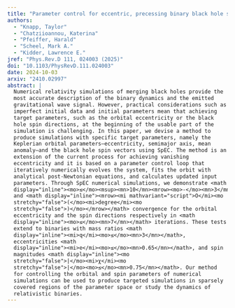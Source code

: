```yaml
---
title: "Parameter control for eccentric, precessing binary black hole simulations with SpEC"
authors:
  - "Knapp, Taylor"
  - "Chatziioannou, Katerina"
  - "Pfeiffer, Harald"
  - "Scheel, Mark A."
  - "Kidder, Lawrence E."
jref: "Phys.Rev.D 111, 024003 (2025)"
doi: "10.1103/PhysRevD.111.024003"
date: 2024-10-03
arxiv: "2410.02997"
abstract: |
  Numerical relativity simulations of merging black holes provide the
  most accurate description of the binary dynamics and the emitted
  gravitational wave signal. However, practical considerations such as
  imperfect initial data and initial parameters mean that achieving
  target parameters, such as the orbital eccentricity or the black
  hole spin directions, at the beginning of the usable part of the
  simulation is challenging. In this paper, we devise a method to
  produce simulations with specific target parameters, namely the
  Keplerian orbital parameters—eccentricity, semimajor axis, mean
  anomaly—and the black hole spin vectors using SpEC. The method is an
  extension of the current process for achieving vanishing
  eccentricity and it is based on a parameter control loop that
  iteratively numerically evolves the system, fits the orbit with
  analytical post-Newtonian equations, and calculates updated input
  parameters. Through SpEC numerical simulations, we demonstrate <math
  display="inline"><mo>≲</mo><msup><mn>10</mn><mrow><mo>-</mo><mn>3</mn></mrow></msup></math>
  and <math display="inline"><mrow><mi mathvariant="script">O</mi><mo
  stretchy="false">(</mo><mi>degree</mi><mo
  stretchy="false">)</mo></mrow></math> convergence for the orbital
  eccentricity and the spin directions respectively in <math
  display="inline"><mo>≤</mo><mn>7</mn></math> iterations. These tests
  extend to binaries with mass ratios <math
  display="inline"><mi>q</mi><mo>≤</mo><mn>3</mn></math>,
  eccentricities <math
  display="inline"><mi>e</mi><mo>≤</mo><mn>0.65</mn></math>, and spin
  magnitudes <math display="inline"><mo
  stretchy="false">|</mo><mi>χ</mi><mo
  stretchy="false">|</mo><mo>≤</mo><mn>0.75</mn></math>. Our method
  for controlling the orbital and spin parameters of numerical
  simulations can be used to produce targeted simulations in sparsely
  covered regions of the parameter space or study the dynamics of
  relativistic binaries.
---
```

